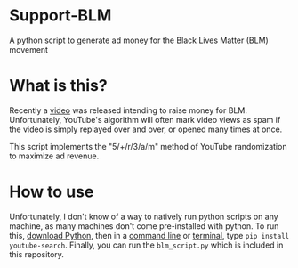 # Support-BLM
A python script to generate ad money for the Black Lives Matter (BLM) movement

# What is this?
Recently a [video](https://youtu.be/bCgLa25fDHM) was released intending to raise money for BLM. Unfortunately, YouTube's algorithm will often mark video views as spam if the video is simply replayed over and over, or opened many times at once.

This script implements the "5/+/r/3/a/m" method of YouTube randomization to maximize ad revenue.

# How to use
Unfortunately, I don't know of a way to natively run python scripts on any machine, as many machines don't come pre-installed with python. To run this, [download Python](https://www.python.org/downloads/), then in a [command line](https://www.youtube.com/watch?v=uE9WgNr3OjM) or [terminal](https://www.youtube.com/watch?v=QROX039ckO8), type `pip install youtube-search`. Finally, you can run the `blm_script.py` which is included in this repository.
